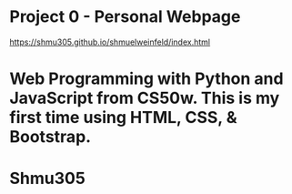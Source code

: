 
# Project 0 - Personal Webpage

https://shmu305.github.io/shmuelweinfeld/index.html

Web Programming with Python and JavaScript from CS50w. This is my first time using HTML, CSS, & Bootstrap.
=======
# Shmu305

